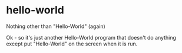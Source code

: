 hello-world
===========

Nothing other than "Hello-World" (again)

Ok - so it's just another Hello-World program that doesn't do anything except put "Hello-World" on the screen when it is run. 
